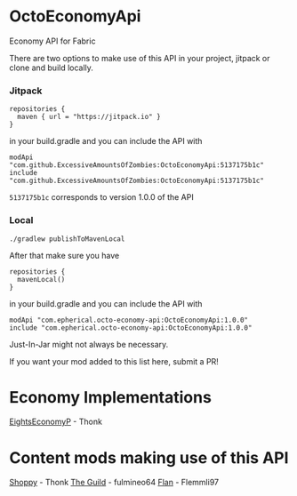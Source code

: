# OctoEconomyApi
Economy API for Fabric

There are two options to make use of this API in your project, jitpack or clone and build locally.

### Jitpack

```
repositories {
  maven { url = "https://jitpack.io" }
}
```

in your build.gradle and you can include the API with

```
modApi "com.github.ExcessiveAmountsOfZombies:OctoEconomyApi:5137175b1c"
include "com.github.ExcessiveAmountsOfZombies:OctoEconomyApi:5137175b1c"
```

`5137175b1c` corresponds to version 1.0.0 of the API

### Local

`./gradlew publishToMavenLocal`

After that make sure you have 

```
repositories {
  mavenLocal()
}
```

in your build.gradle and you can include the API with

```
modApi "com.epherical.octo-economy-api:OctoEconomyApi:1.0.0"
include "com.epherical.octo-economy-api:OctoEconomyApi:1.0.0"
```

Just-In-Jar might not always be necessary.


If you want your mod added to this list here, submit a PR!

# Economy Implementations

[EightsEconomyP](https://www.curseforge.com/minecraft/mc-mods/eightseconomyp) - Thonk


# Content mods making use of this API

[Shoppy](https://www.curseforge.com/minecraft/mc-mods/shoppy) - Thonk
[The Guild](https://www.curseforge.com/minecraft/mc-mods/guild) - fulmineo64
[Flan](https://www.curseforge.com/minecraft/mc-mods/flan) - Flemmli97
